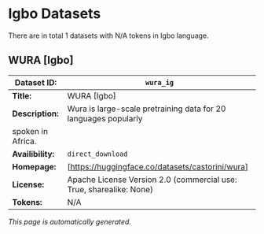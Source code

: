 # Igbo Datasets

There are in total 1 datasets with N/A tokens in Igbo language.

## WURA [Igbo]

| **Dataset ID:**       | `wura_ig`       |
|-----------------------|-----------------------|
| **Title:**            | WURA [Igbo]            |
| **Description:**      | Wura is large-scale pretraining data for 20 languages popularly
        spoken in Africa.      |
| **Availibility:**     | `direct_download`     |
| **Homepage:**         | [https://huggingface.co/datasets/castorini/wura]         |
| **License:**          | Apache License Version 2.0 (commercial use: True, sharealike: None)          |
| **Tokens:** | N/A |



*This page is automatically generated.*

